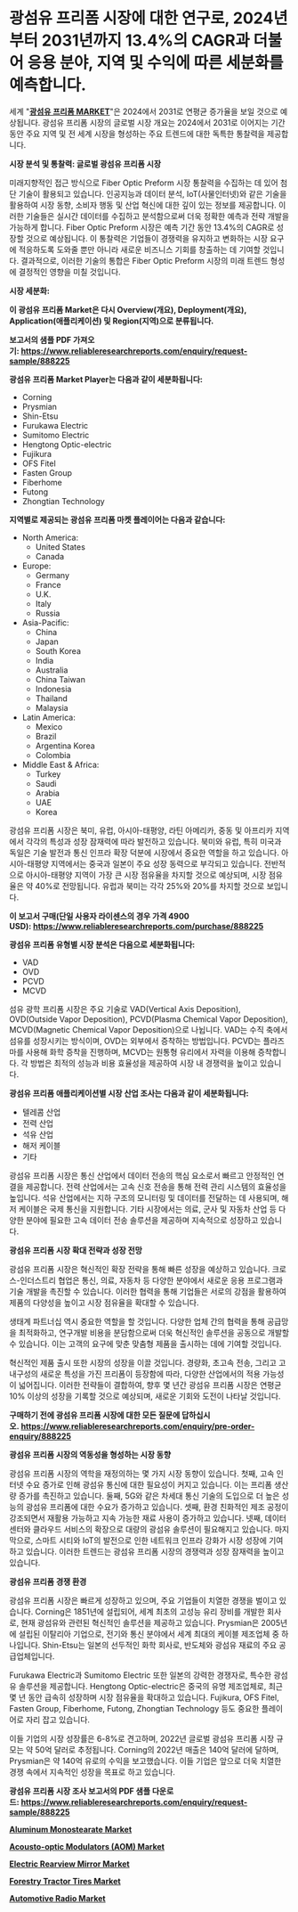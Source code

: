 <p><h1>광섬유 프리폼 시장에 대한 연구로, 2024년부터 2031년까지 13.4%의 CAGR과 더불어 응용 분야, 지역 및 수익에 따른 세분화를 예측합니다.</h1></p><p>세계 "<strong><a href="https://www.reliableresearchreports.com/fiber-optic-preform-r888225?utm_campaign=106&utm_medium=8&utm_source=Github&utm_content=ia&utm_term=10122024&utm_id=fiber-optic-preform">광섬유 프리폼 MARKET</a></strong>"은 2024에서 2031로 연평균 증가율을 보일 것으로 예상됩니다. 광섬유 프리폼 시장의 글로벌 시장 개요는 2024에서 2031로 이어지는 기간 동안 주요 지역 및 전 세계 시장을 형성하는 주요 트렌드에 대한 독특한 통찰력을 제공합니다.</p>
<p><strong>시장 분석 및 통찰력: 글로벌 광섬유 프리폼 시장</strong></p>
<p><p>미래지향적인 접근 방식으로 Fiber Optic Preform 시장 통찰력을 수집하는 데 있어 첨단 기술이 활용되고 있습니다. 인공지능과 데이터 분석, IoT(사물인터넷)와 같은 기술을 활용하여 시장 동향, 소비자 행동 및 산업 혁신에 대한 깊이 있는 정보를 제공합니다. 이러한 기술들은 실시간 데이터를 수집하고 분석함으로써 더욱 정확한 예측과 전략 개발을 가능하게 합니다. Fiber Optic Preform 시장은 예측 기간 동안 13.4%의 CAGR로 성장할 것으로 예상됩니다. 이 통찰력은 기업들이 경쟁력을 유지하고 변화하는 시장 요구에 적응하도록 도와줄 뿐만 아니라 새로운 비즈니스 기회를 창출하는 데 기여할 것입니다. 결과적으로, 이러한 기술의 통합은 Fiber Optic Preform 시장의 미래 트렌드 형성에 결정적인 영향을 미칠 것입니다.</p><a href="%7CAUTHORITHY_DOMAIN_URL%7C?utm_campaign=106&utm_medium=8&utm_source=Github&utm_content=ia&utm_term=10122024&utm_id=fiber-optic-preform"></a></p>
<p><strong>시장 세분화:</strong></p>
<p><strong>이 광섬유 프리폼 Market은 다시 Overview(개요), Deployment(개요), Application(애플리케이션) 및 Region(지역)으로 분류됩니다.</strong></p>
<p><strong>보고서의 샘플 PDF 가져오기:&nbsp;<a href="https://www.reliableresearchreports.com/enquiry/request-sample/888225?utm_campaign=106&utm_medium=8&utm_source=Github&utm_content=ia&utm_term=10122024&utm_id=fiber-optic-preform">https://www.reliableresearchreports.com/enquiry/request-sample/888225</a></strong><strong></strong></p>
<p><strong>광섬유 프리폼 Market Player는 다음과 같이 세분화됩니다:</strong></p>
<p><ul><li>Corning</li><li>Prysmian</li><li>Shin-Etsu</li><li>Furukawa Electric</li><li>Sumitomo Electric</li><li>Hengtong Optic-electric</li><li>Fujikura</li><li>OFS Fitel</li><li>Fasten Group</li><li>Fiberhome</li><li>Futong</li><li>Zhongtian Technology</li></ul></p>
<p><strong>지역별로 제공되는 광섬유 프리폼 마켓 플레이어는 다음과 같습니다:</strong></p>
<p><ul>
    <li>
        North America:
        <ul>
            <li>United States</li>
            <li>Canada</li>
        </ul>
    </li>
    <li>
        Europe:
        <ul>
            <li>Germany</li>
            <li>France</li>
            <li>U.K.</li>
            <li>Italy</li>
            <li>Russia</li>
        </ul>
    </li>
    <li>
        Asia-Pacific:
        <ul>
            <li>China</li>
            <li>Japan</li>
            <li>South Korea</li>
            <li>India</li>
            <li>Australia</li>
            <li>China Taiwan</li>
            <li>Indonesia</li>
            <li>Thailand</li>
            <li>Malaysia</li>
        </ul>
    </li>
    <li>
        Latin America:
        <ul>
            <li>Mexico</li>
            <li>Brazil</li>
            <li>Argentina Korea</li>
            <li>Colombia</li>
        </ul>
    </li>
    <li>
        Middle East & Africa:
        <ul>
            <li>Turkey</li>
            <li>Saudi</li>
            <li>Arabia</li>
            <li>UAE</li>
            <li>Korea</li>
        </ul>
    </li>
    </ul></p>
<p><p>광섬유 프리폼 시장은 북미, 유럽, 아시아-태평양, 라틴 아메리카, 중동 및 아프리카 지역에서 각각의 특성과 성장 잠재력에 따라 발전하고 있습니다. 북미와 유럽, 특히 미국과 독일은 기술 발전과 통신 인프라 확장 덕분에 시장에서 중요한 역할을 하고 있습니다. 아시아-태평양 지역에서는 중국과 일본이 주요 성장 동력으로 부각되고 있습니다. 전반적으로 아시아-태평양 지역이 가장 큰 시장 점유율을 차지할 것으로 예상되며, 시장 점유율은 약 40%로 전망됩니다. 유럽과 북미는 각각 25%와 20%를 차지할 것으로 보입니다.</p></p>
<p><strong>이 보고서 구매(단일 사용자 라이센스의 경우 가격 4900 USD):&nbsp;<a href="https://www.reliableresearchreports.com/purchase/888225?utm_campaign=106&utm_medium=8&utm_source=Github&utm_content=ia&utm_term=10122024&utm_id=fiber-optic-preform">https://www.reliableresearchreports.com/purchase/888225</a></strong></p>
<p><strong>광섬유 프리폼 유형별 시장 분석은 다음으로 세분화됩니다:</strong></p>
<p><ul><li>VAD</li><li>OVD</li><li>PCVD</li><li>MCVD</li></ul></p>
<p><p>섬유 광학 프리폼 시장은 주요 기술로 VAD(Vertical Axis Deposition), OVD(Outside Vapor Deposition), PCVD(Plasma Chemical Vapor Deposition), MCVD(Magnetic Chemical Vapor Deposition)으로 나뉩니다. VAD는 수직 축에서 섬유를 성장시키는 방식이며, OVD는 외부에서 증착하는 방법입니다. PCVD는 플라즈마를 사용해 화학 증착을 진행하며, MCVD는 원통형 유리에서 자력을 이용해 증착합니다. 각 방법은 최적의 성능과 비용 효율성을 제공하여 시장 내 경쟁력을 높이고 있습니다.</p></p>
<p><strong>광섬유 프리폼 애플리케이션별 시장 산업 조사는 다음과 같이 세분화됩니다:</strong></p>
<p><ul><li>텔레콤 산업</li><li>전력 산업</li><li>석유 산업</li><li>해저 케이블</li><li>기타</li></ul></p>
<p><p>광섬유 프리폼 시장은 통신 산업에서 데이터 전송의 핵심 요소로서 빠르고 안정적인 연결을 제공합니다. 전력 산업에서는 고속 신호 전송을 통해 전력 관리 시스템의 효율성을 높입니다. 석유 산업에서는 지하 구조의 모니터링 및 데이터를 전달하는 데 사용되며, 해저 케이블은 국제 통신을 지원합니다. 기타 시장에서는 의료, 군사 및 자동차 산업 등 다양한 분야에 필요한 고속 데이터 전송 솔루션을 제공하며 지속적으로 성장하고 있습니다.</p></p>
<p><strong>광섬유 프리폼 시장 확대 전략과 성장 전망</strong></p>
<p><p>광섬유 프리폼 시장은 혁신적인 확장 전략을 통해 빠른 성장을 예상하고 있습니다. 크로스-인더스트리 협업은 통신, 의료, 자동차 등 다양한 분야에서 새로운 응용 프로그램과 기술 개발을 촉진할 수 있습니다. 이러한 협력을 통해 기업들은 서로의 강점을 활용하여 제품의 다양성을 높이고 시장 점유율을 확대할 수 있습니다.</p><p>생태계 파트너십 역시 중요한 역할을 할 것입니다. 다양한 업체 간의 협력을 통해 공급망을 최적화하고, 연구개발 비용을 분담함으로써 더욱 혁신적인 솔루션을 공동으로 개발할 수 있습니다. 이는 고객의 요구에 맞춘 맞춤형 제품을 출시하는 데에 기여할 것입니다.</p><p>혁신적인 제품 출시 또한 시장의 성장을 이끌 것입니다. 경량화, 초고속 전송, 그리고 고내구성의 새로운 특성을 가진 프리폼이 등장함에 따라, 다양한 산업에서의 적용 가능성이 넓어집니다. 이러한 전략들이 결합하여, 향후 몇 년간 광섬유 프리폼 시장은 연평균 10% 이상의 성장을 기록할 것으로 예상되며, 새로운 기회와 도전이 나타날 것입니다.</p></p>
<p><strong>구매하기 전에 광섬유 프리폼 시장에 대한 모든 질문에 답하십시오.&nbsp;<a href="https://www.reliableresearchreports.com/enquiry/pre-order-enquiry/888225?utm_campaign=106&utm_medium=8&utm_source=Github&utm_content=ia&utm_term=10122024&utm_id=fiber-optic-preform">https://www.reliableresearchreports.com/enquiry/pre-order-enquiry/888225</a></strong><strong></strong></p>
<p><strong>광섬유 프리폼 시장의 역동성을 형성하는 시장 동향</strong></p>
<p><p>광섬유 프리폼 시장의 역학을 재정의하는 몇 가지 시장 동향이 있습니다. 첫째, 고속 인터넷 수요 증가로 인해 광섬유 통신에 대한 필요성이 커지고 있습니다. 이는 프리폼 생산량 증가를 촉진하고 있습니다. 둘째, 5G와 같은 차세대 통신 기술의 도입으로 더 높은 성능의 광섬유 프리폼에 대한 수요가 증가하고 있습니다. 셋째, 환경 친화적인 제조 공정이 강조되면서 재활용 가능하고 지속 가능한 재료 사용이 증가하고 있습니다. 넷째, 데이터 센터와 클라우드 서비스의 확장으로 대량의 광섬유 솔루션이 필요해지고 있습니다. 마지막으로, 스마트 시티와 IoT의 발전으로 인한 네트워크 인프라 강화가 시장 성장에 기여하고 있습니다. 이러한 트렌드는 광섬유 프리폼 시장의 경쟁력과 성장 잠재력을 높이고 있습니다.</p></p>
<p><strong>광섬유 프리폼 경쟁 환경</strong></p>
<p><p>광섬유 프리폼 시장은 빠르게 성장하고 있으며, 주요 기업들이 치열한 경쟁을 벌이고 있습니다. Corning은 1851년에 설립되어, 세계 최초의 고성능 유리 장비를 개발한 회사로, 현재 광섬유와 관련된 혁신적인 솔루션을 제공하고 있습니다. Prysmian은 2005년에 설립된 이탈리아 기업으로, 전기와 통신 분야에서 세계 최대의 케이블 제조업체 중 하나입니다. Shin-Etsu는 일본의 선두적인 화학 회사로, 반도체와 광섬유 재료의 주요 공급업체입니다.</p><p>Furukawa Electric과 Sumitomo Electric 또한 일본의 강력한 경쟁자로, 특수한 광섬유 솔루션을 제공합니다. Hengtong Optic-electric은 중국의 유명 제조업체로, 최근 몇 년 동안 급속히 성장하며 시장 점유율을 확대하고 있습니다. Fujikura, OFS Fitel, Fasten Group, Fiberhome, Futong, Zhongtian Technology 등도 중요한 플레이어로 자리 잡고 있습니다.</p><p>이들 기업의 시장 성장률은 6-8%로 견고하며, 2022년 글로벌 광섬유 프리폼 시장 규모는 약 50억 달러로 추정됩니다. Corning의 2022년 매출은 140억 달러에 달하며, Prysmian은 약 140억 유로의 수익을 보고했습니다. 이들 기업은 앞으로 더욱 치열한 경쟁 속에서 지속적인 성장을 목표로 하고 있습니다.</p></p>
<p><strong>광섬유 프리폼 시장 조사 보고서의 PDF 샘플 다운로드:&nbsp;<a href="https://www.reliableresearchreports.com/enquiry/request-sample/888225?utm_campaign=106&utm_medium=8&utm_source=Github&utm_content=ia&utm_term=10122024&utm_id=fiber-optic-preform">https://www.reliableresearchreports.com/enquiry/request-sample/888225</a></strong></p>
<p><strong><p><a href="https://github.com/nathandecarvalho/Market-Research-Report-List-5/blob/main/aluminum-monostearate-market.md?utm_campaign=106&utm_medium=8&utm_source=Github&utm_content=ia&utm_term=10122024&utm_id=fiber-optic-preform">Aluminum Monostearate Market</a></p><p><a href="https://github.com/DixieGrimes/Market-Research-Report-List-1/blob/main/acousto-optic-modulators-aom-market.md?utm_campaign=106&utm_medium=8&utm_source=Github&utm_content=ia&utm_term=10122024&utm_id=fiber-optic-preform">Acousto-optic Modulators (AOM) Market</a></p><p><a href="https://www.linkedin.com/pulse/electric-rearview-mirror-market-size-forecast-2024-2031-0snbe?utm_campaign=106&utm_medium=8&utm_source=Github&utm_content=ia&utm_term=10122024&utm_id=fiber-optic-preform">Electric Rearview Mirror Market</a></p><p><a href="https://www.linkedin.com/pulse/factors-driving-growth-forestry-tractor-tires-market-projected-wchqe?utm_campaign=106&utm_medium=8&utm_source=Github&utm_content=ia&utm_term=10122024&utm_id=fiber-optic-preform">Forestry Tractor Tires Market</a></p><p><a href="https://www.linkedin.com/pulse/futur-trend-quest-sl8ue?utm_campaign=106&utm_medium=8&utm_source=Github&utm_content=ia&utm_term=10122024&utm_id=fiber-optic-preform">Automotive Radio Market</a></p></strong></p>